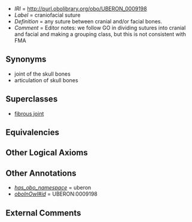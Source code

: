  * *IRI* = http://purl.obolibrary.org/obo/UBERON_0009198
 * *Label* = craniofacial suture
 * *Definition* = any suture between cranial and/or facial bones.
 * *Comment* = Editor notes: we follow GO in dividing sutures into cranial and facial and making a grouping class, but this is not consistent with FMA

## Synonyms

 * joint of the skull bones
 * articulation of skull bones

## Superclasses

 * [fibrous joint](../../UBERON/09/UBERON_0002209.md)

## Equivalencies


## Other Logical Axioms


## Other Annotations

 * *[has_obo_namespace](../../ce/oboInOwl#hasOBONamespace.md)* = uberon
 * *[oboInOwl#id](../../id/oboInOwl#id.md)* = UBERON:0009198

## External Comments

